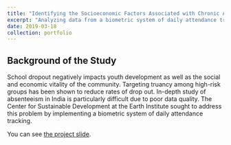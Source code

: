 ```yaml
---
title: "Identifying the Socioeconomic Factors Associated with Chronic Absenteeism in Rural India Using Eattendance"
excerpt: "Analyzing data from a biometric system of daily attendance tracking with multilevel modeling (Winter Quarter 2019) <br/> <img src='/personal_page/images/attendance_system.png'>"
date: 2019-03-18
collection: portfolio
---
```


Background of the Study
-----
School dropout negatively impacts youth development as well as the social and economic vitality of the community. Targeting truancy among high-risk groups has been shown to reduce rates of drop out. In-depth study of absenteeism in India is particularly difficult due to poor data quality. The Center for Sustainable Development at the Earth Institute sought to address this problem by implementing a biometric system of daily attendance tracking.

You can see [the project slide](https://docs.google.com/presentation/d/1xWyIKLULrzOS5wAj4eYEbivaBweT0370/edit?usp=sharing&ouid=100810458405464282248&rtpof=true&sd=true).